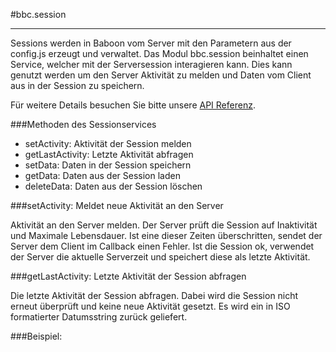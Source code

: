 #bbc.session

- - -

Sessions werden in Baboon vom Server mit den Parametern aus der config.js erzeugt und verwaltet. Das Modul bbc.session beinhaltet einen Service, welcher mit der Serversession interagieren kann. Dies kann genutzt werden um den Server Aktivität zu melden und Daten vom Client aus in der Session zu speichern.

Für weitere Details besuchen Sie bitte unsere <a href="/doc#/api/bbc.session.$bbcSession" target="_self">API Referenz</a>.

###Methoden des Sessionservices

 * setActivity: Aktivität der Session melden
 * getLastActivity: Letzte Aktivität abfragen
 * setData: Daten in der Session speichern
 * getData: Daten aus der Session laden
 * deleteData: Daten aus der Session löschen

###setActivity: Meldet neue Aktivität an den Server

Aktivität an den Server melden. Der Server prüft die Session auf Inaktivität und Maximale Lebensdauer. Ist eine dieser Zeiten überschritten, sendet der Server dem Client im Callback einen Fehler. Ist die Session ok, verwendet der Server die aktuelle Serverzeit und speichert diese als letzte Aktivität.

###getLastActivity: Letzte Aktivität der Session abfragen

Die letzte Aktivität der Session abfragen. Dabei wird die Session nicht erneut überprüft und keine neue Aktivität gesetzt. Es wird ein in ISO formatierter Datumsstring zurück geliefert.

###Beispiel: